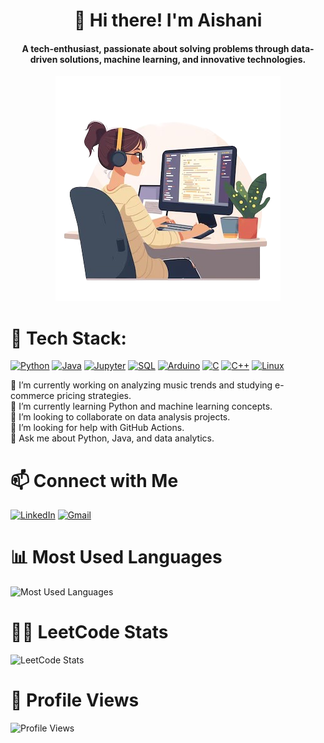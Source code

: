 <div align="center">

# 👋 Hi there! I'm Aishani

#### A tech-enthusiast, passionate about solving problems through data-driven solutions, machine learning, and innovative technologies.
![aishani09](./image-removebg-preview.png)
</div>


# 🔧 Tech Stack:

[![Python](https://img.icons8.com/color/48/000000/python.png)](https://www.python.org)
[![Java](https://img.icons8.com/color/48/000000/java-coffee-cup-logo.png)](https://www.oracle.com/java/technologies/javase-jdk11-downloads.html)
[![Jupyter](https://img.icons8.com/fluency/48/000000/jupyter.png)](https://jupyter.org)
[![SQL](https://img.icons8.com/color/48/000000/mysql-logo.png)](https://www.mysql.com)
[![Arduino](https://img.icons8.com/color/48/000000/arduino.png)](https://www.arduino.cc)
[![C](https://img.icons8.com/color/48/000000/c-programming.png)](https://en.cppreference.com/w/c)
[![C++](https://img.icons8.com/color/48/000000/c-plus-plus-logo.png)](https://en.cppreference.com/w/cpp)
[![Linux](https://img.icons8.com/color/48/000000/linux.png)](https://www.linux.org)

🔭 I’m currently working on analyzing music trends and studying e-commerce pricing strategies.  
🌱 I’m currently learning Python and machine learning concepts.  
👯 I’m looking to collaborate on data analysis projects.  
🤔 I’m looking for help with GitHub Actions.  
💬 Ask me about Python, Java, and data analytics.

# 📫 Connect with Me

[![LinkedIn](https://img.icons8.com/color/48/000000/linkedin-circled.png)](https://www.linkedin.com/in/aishanidas2002/)
[![Gmail](https://img.icons8.com/color/48/000000/gmail-new.png)](mailto:aishanidas09official@gmail.com)

# 📊 Most Used Languages

![Most Used Languages](https://github-readme-stats.vercel.app/api/top-langs/?username=aishani09&layout=compact&theme=dark)

# 🧑‍💻 LeetCode Stats

![LeetCode Stats](https://leetcode.card.workers.dev/?username=aishani_das)

# 👀 Profile Views

![Profile Views](https://komarev.com/ghpvc/?username=aishani09&label=Profile%20views&color=brightgreen&style=flat)
